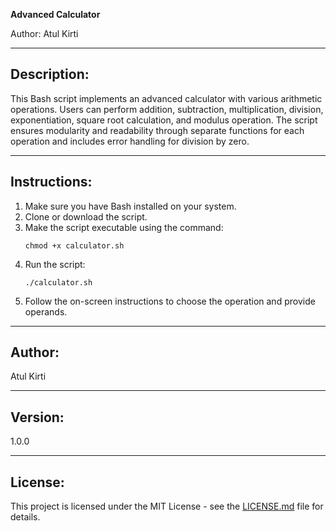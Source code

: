 **Advanced Calculator**

Author: Atul Kirti

---

## Description:
This Bash script implements an advanced calculator with various arithmetic operations. Users can perform addition, subtraction, multiplication, division, exponentiation, square root calculation, and modulus operation. The script ensures modularity and readability through separate functions for each operation and includes error handling for division by zero.

---

## Instructions:
1. Make sure you have Bash installed on your system.
2. Clone or download the script.
3. Make the script executable using the command: 
   ```
   chmod +x calculator.sh
   ```
4. Run the script: 
   ```
   ./calculator.sh
   ```
5. Follow the on-screen instructions to choose the operation and provide operands.

---

## Author:
Atul Kirti

---

## Version:
1.0.0

---

## License:
This project is licensed under the MIT License - see the [LICENSE.md](LICENSE.md) file for details.
